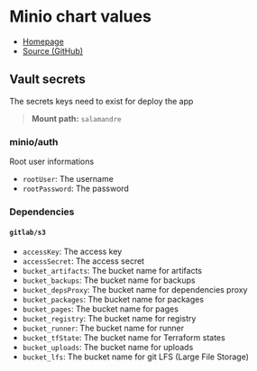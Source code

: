 # Minio chart values

- [Homepage](https://min.io/)
- [Source (GitHub)](https://github.com/minio/minio/tree/master/helm/minio)

## Vault secrets

The secrets keys need to exist for deploy the app

> **Mount path:** `salamandre`

### minio/auth

Root user informations

- `rootUser`: The username
- `rootPassword`: The password

### Dependencies

#### `gitlab/s3`

- `accessKey`: The access key
- `accessSecret`: The access secret
- `bucket_artifacts`: The bucket name for artifacts
- `bucket_backups`: The bucket name for backups
- `bucket_depsProxy`: The bucket name for dependencies proxy
- `bucket_packages`: The bucket name for packages
- `bucket_pages`: The bucket name for pages
- `bucket_registry`: The bucket name for registry
- `bucket_runner`: The bucket name for runner
- `bucket_tfState`: The bucket name for Terraform states
- `bucket_uploads`: The bucket name for uploads
- `bucket_lfs`: The bucket name for git LFS (Large File Storage)
